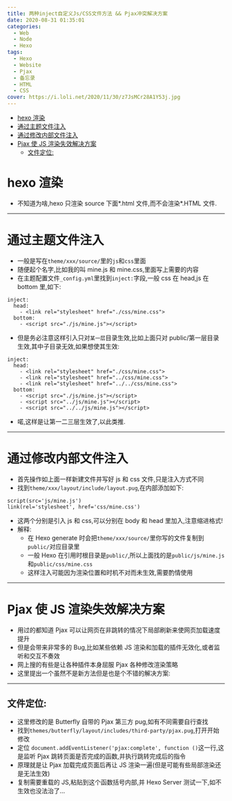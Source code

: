 ```yaml
---
title: 两种inject自定义Js/CSS文件方法 && Pjax冲突解决方案
date: 2020-08-31 01:35:01
categories:
  - Web
  - Node
  - Hexo
tags:
  - Hexo
  - Website
  - Pjax
  - 备忘录
  - HTML
  - CSS
cover: https://i.loli.net/2020/11/30/z7JsMCr28A1Y53j.jpg
---
```


<!--
 * @Author: Weidows
 * @Date: 2020-08-31 01:35:01
 * @LastEditors: Weidows
 * @LastEditTime: 2021-03-21 17:05:45
 * @FilePath: \Weidowsd:\Game\Github\Blog-private\source\_posts\Web\Node\Hexo\inject_method.md
-->

- [hexo 渲染](#hexo-渲染)
- [通过主题文件注入](#通过主题文件注入)
- [通过修改内部文件注入](#通过修改内部文件注入)
- [Pjax 使 JS 渲染失效解决方案](#pjax-使-js-渲染失效解决方案)
  - [文件定位:](#文件定位)

# hexo 渲染

- 不知道为啥,hexo 只渲染 source 下面*.html 文件,而不会渲染*.HTML 文件.

---

# 通过主题文件注入

- 一般是写在`theme/xxx/source/`里的`js`和`css`里面
- 随便起个名字,比如我的叫 mine.js 和 mine.css,里面写上需要的内容
- 在主题配置文件`_config.yml`里找到`inject:`字段,一般 css 在 head,js 在 bottom 里,如下:

```
inject:
  head:
    - <link rel="stylesheet" href="./css/mine.css">
  bottom:
    - <script src="./js/mine.js"></script>
```

- 但是务必注意这样引入只对`某一层`目录生效,比如上面只对 public/第一层目录生效,其中子目录无效,如果想使其生效:

```
inject:
  head:
    - <link rel="stylesheet" href="./css/mine.css">
    - <link rel="stylesheet" href="../css/mine.css">
    - <link rel="stylesheet" href="../../css/mine.css">
  bottom:
    - <script src="./js/mine.js"></script>
    - <script src="../js/mine.js"></script>
    - <script src="../../js/mine.js"></script>
```

- 喏,这样是让第一二三层生效了,以此类推.

---

# 通过修改内部文件注入

- 首先操作如上面一样新建文件并写好 js 和 css 文件,只是注入方式不同
- 找到`theme/xxx/layout/include/layout.pug`,在内部添加如下:

```
script(src='js/mine.js')
link(rel='stylesheet', href='css/mine.css')
```

- 这两个分别是引入 js 和 css,可以分别在 body 和 head 里加入,注意缩进格式!
- 解释:
  - 在 Hexo generate 时会把`theme/xxx/source/`里你写的文件复制到`public/`对应目录里
  - 一般 Hexo 在引用时根目录是`public/`,所以上面找的是`public/js/mine.js`和`public/css/mine.css`
  - 这样注入可能因为渲染位置和时机不对而未生效,需要酌情使用

---

# Pjax 使 JS 渲染失效解决方案

- 用过的都知道 Pjax 可以让网页在非跳转的情况下局部刷新来使网页加载速度提升
- 但是会带来非常多的 Bug,比如某些依赖 JS 渲染和加载的插件无效化,或者监听和交互不奏效
- 网上搜的有些是让各种插件本身屈服 Pjax 各种修改渲染策略
- 这里提出一个虽然不是新方法但是也是个不错的解决方案:

---

## 文件定位:

- 这里修改的是 Butterfly 自带的 Pjax 第三方 pug,如有不同需要自行查找
- 找到`themes/butterfly/layout/includes/third-party/pjax.pug`,打开开始修改
- 定位 `document.addEventListener('pjax:complete', function ()`这一行,这是监听 Pjax 跳转页面是否完成的函数,并执行跳转完成后的指令
- 原理就是让 Pjax 加载完成页面后再让 JS 渲染一遍(但是可能有些局部渲染还是无法生效)
- 复制需要重载的 JS,粘贴到这个函数括号内部,并 Hexo Server 测试一下,如不生效也没法治了...
